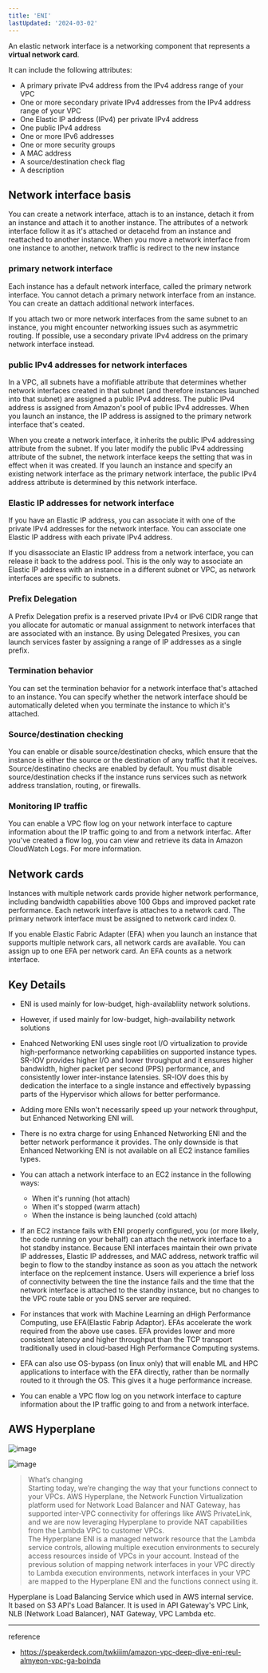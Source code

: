 ```yaml
---
title: 'ENI'
lastUpdated: '2024-03-02'
---
```


An elastic network interface is a networking component that represents a **virtual network card**.

It can include the following attributes:

- A primary private IPv4 address from the IPv4 address range of your VPC
- One or more secondary private IPv4 addresses from the IPv4 address range of your VPC
- One Elastic IP address (IPv4) per private IPv4 address
- One public IPv4 address
- One or more IPv6 addresses
- One or more security groups
- A MAC address
- A source/destination check flag
- A description

## Network interface basis

You can create a network interface, attach is to an instance, detach it from an instance and attach it to another instance. The attributes of a network interface follow it as it's attached or detacehd from an instance and reattached to another instance. When you move a network interface from one instance to another, network traffic is redirect to the new instance

### primary network interface

Each instance has a default network interface, called the primary network interface. You cannot detach a primary network interface from an instance. You can create an dattach additional network interfaces. 

If you attach two or more network interfaces from the same subnet to an instance, you might encounter networking issues such as asymmetric routing. If possible, use a secondary private IPv4 address on the primary network interface instead.

### public IPv4 addresses for network interfaces

In a VPC, all subnets have a mofifiable attribute that determines whether network interfaces created in that subnet (and therefore instances launched into that subnet) are assigned a public IPv4 address. The public IPv4 address is assigned from Amazon's pool of public IPv4 addresses. When you launch an instance, the IP address is assigned to the primary network interface that's ceated.

When you create a network interface, it inherits the public IPv4 addressing attribute from the subnet. If you later modify the public IPv4 addressing attribute of the subnet, the network interface keeps the setting that was in effect when it was created. If you launch an instance and specify an existing network interface as the primary network interface, the public IPv4 address attribute is determined by this network interface.

### Elastic IP addresses for network interface

If you have an Elastic IP address, you can associate it with one of the private IPv4 addresses for the network interface. You can associate one Elastic IP address with each private IPv4 address.

If you disassociate an Elastic IP address from a network interface, you can release it back to the address pool. This is the only way to associate an Elastic IP address with an instance in a different subnet or VPC, as network interfaces are specific to subnets.

### Prefix Delegation

A Prefix Delegation prefix is a reserved private IPv4 or IPv6 CIDR range that you allocate for automatic or manual assignment to network interfaces that are associated with an instance. By using Delegated Presixes, you can launch services faster by assigning a range of IP addresses as a single prefix.

### Termination behavior

You can set the termination behavior for a network interface that's attached to an instance. You can specify whether the network interface should be automatically deleted when you terminate the instance to which it's attached.

### Source/destination checking

You can enable or disable source/destination checks, which ensure that the instance is either the source or the destination of any traffic that it receives. Source/destinatino checks are enabled by default. You must disable source/destination checks if the instance runs services such as network address translation, routing, or firewalls.

### Monitoring IP traffic

You can enable a VPC flow log on your network interface to capture information about the IP traffic going to and from a network interfac. After you've created a flow log, you can view and retrieve its data in Amazon CloudWatch Logs. For more information.

## Network cards

Instances with multiple network cards provide higher network performance, including bandwidth capabilities above 100 Gbps and improved packet rate performance. Each network interfave is attaches to a network card. The primary network interface must be assigned to network card index 0.

If you enable Elastic Fabric Adapter (EFA) when you launch an instance that supports multiple network cars, all network cards are available. You can assign up to one EFA per network card. An EFA counts as a network interface.

## Key Details

- ENI is used mainly for low-budget, high-availabliity network solutions.

- However, if used mainly for low-budget, high-availability network solutions

- Enahced Networking ENI uses single root I/O virtualization to provide high-performance networking capabilities on supported instance types. SR-IOV provides higher I/O and lower throughput and it ensures higher bandwidth, higher packet per second (PPS) performance, and consistently lower inter-instance latensies. SR-IOV does this by dedication the interface to a single instance and effectively bypassing parts of the Hypervisor which allows for better performance.

- Adding more ENIs won't necessarily speed up your network throughput, but Enhanced Networking ENI will.

- There is no extra charge for using Enhanced Networking ENI and the better network performance it provides. The only downside is that Enhanced Networking ENI is not available on all EC2 instance families types.

- You can attach a network interface to an EC2 instance in the following ways:
    - When it's running (hot attach)
    - When it's stopped (warm attach)
    - When the instance is being launched (cold attach)

- If an EC2 instance fails with ENI properly configured, you (or more likely, the code running on your behalf) can attach the network interface to a hot standby instance. Because ENI interfaces maintain their own private IP addresses, Elastic IP addresses, and MAC address, network traffic wil begin to flow to the standby instance as soon as you attach the network interface on the replcement instance. Users will experience a brief loss of connectivity between the tine the instance fails and the time that the network interface is attached to the standby instance, but no changes to the VPC route table or you DNS server are required.

- For instances that work with Machine Learning an dHigh Performance Computing, use EFA(Elastic Fabrip Adaptor). EFAs accelerate the work required from the above use cases. EFA provides lower and more consistent latency and higher throughput than the TCP transport traditionally used in cloud-based High Performance Computing systems.

- EFA can also use OS-bypass (on linux only) that will enable ML and HPC applications to interface with the EFA directly, rather than be normally routed to it through the OS. This gives it a huge performance increase.

- You can enable a VPC flow log on you network interface to capture information about the IP traffic going to and from a network interface.

## AWS Hyperplane

![image](https://github.com/rlaisqls/rlaisqls/assets/81006587/5d7cc6be-a467-4544-b1d0-712d86aa16af)

![image](https://github.com/rlaisqls/rlaisqls/assets/81006587/09c0681f-0600-4eb6-b84b-66abd3aa0bc9)

> What’s changing<br>Starting today, we’re changing the way that your functions connect to your VPCs. AWS Hyperplane, the Network Function Virtualization platform used for Network Load Balancer and NAT Gateway, has supported inter-VPC connectivity for offerings like AWS PrivateLink, and we are now leveraging Hyperplane to provide NAT capabilities from the Lambda VPC to customer VPCs.<br>The Hyperplane ENI is a managed network resource that the Lambda service controls, allowing multiple execution environments to securely access resources inside of VPCs in your account. Instead of the previous solution of mapping network interfaces in your VPC directly to Lambda execution environments, network interfaces in your VPC are mapped to the Hyperplane ENI and the functions connect using it.

Hyperplane is Load Balancing Service which used in AWS internal service. It based on S3 API's Load Balancer. It is used in API Gateway's VPC Link, NLB (Network Load Balancer), NAT Gateway, VPC Lambda etc.

---
reference
- https://speakerdeck.com/twkiiim/amazon-vpc-deep-dive-eni-reul-almyeon-vpc-ga-boinda